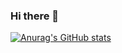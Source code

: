 ### Hi there 👋

[![Anurag's GitHub stats](https://github-readme-stats.vercel.app/api?username=vinicgs)](https://github.com/anuraghazra/github-readme-stats)


<!--
**vinicgs/vinicgs** is a ✨ _special_ ✨ repository because its `README.md` (this file) appears on your GitHub profile.

Here are some ideas to get you started:

- 🔭 I’m currently working on ...
- 🌱 I’m currently learning ...
- 👯 I’m looking to collaborate on ...
- 🤔 I’m looking for help with ...
- 💬 Ask me about ...
- 📫 How to reach me: ...
- 😄 Pronouns: ...
- ⚡ Fun fact: ...
-->
